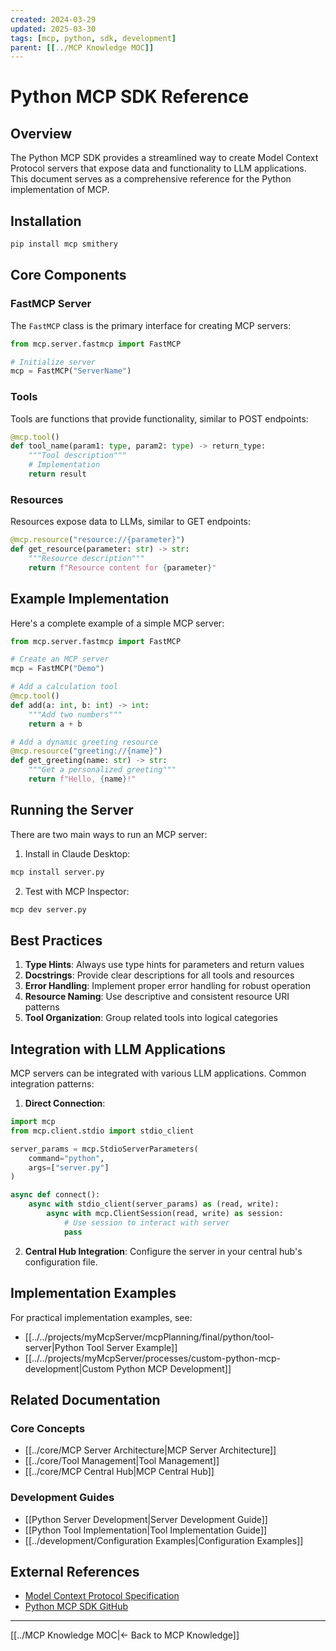 ```yaml
---
created: 2024-03-29
updated: 2025-03-30
tags: [mcp, python, sdk, development]
parent: [[../MCP Knowledge MOC]]
---
```


# Python MCP SDK Reference

## Overview

The Python MCP SDK provides a streamlined way to create Model Context Protocol servers that expose data and functionality to LLM applications. This document serves as a comprehensive reference for the Python implementation of MCP.

## Installation

```bash
pip install mcp smithery
```

## Core Components

### FastMCP Server

The `FastMCP` class is the primary interface for creating MCP servers:

```python
from mcp.server.fastmcp import FastMCP

# Initialize server
mcp = FastMCP("ServerName")
```

### Tools

Tools are functions that provide functionality, similar to POST endpoints:

```python
@mcp.tool()
def tool_name(param1: type, param2: type) -> return_type:
    """Tool description"""
    # Implementation
    return result
```

### Resources

Resources expose data to LLMs, similar to GET endpoints:

```python
@mcp.resource("resource://{parameter}")
def get_resource(parameter: str) -> str:
    """Resource description"""
    return f"Resource content for {parameter}"
```

## Example Implementation

Here's a complete example of a simple MCP server:

```python
from mcp.server.fastmcp import FastMCP

# Create an MCP server
mcp = FastMCP("Demo")

# Add a calculation tool
@mcp.tool()
def add(a: int, b: int) -> int:
    """Add two numbers"""
    return a + b

# Add a dynamic greeting resource
@mcp.resource("greeting://{name}")
def get_greeting(name: str) -> str:
    """Get a personalized greeting"""
    return f"Hello, {name}!"
```

## Running the Server

There are two main ways to run an MCP server:

1. Install in Claude Desktop:

```bash
mcp install server.py
```

2. Test with MCP Inspector:

```bash
mcp dev server.py
```

## Best Practices

1. **Type Hints**: Always use type hints for parameters and return values
2. **Docstrings**: Provide clear descriptions for all tools and resources
3. **Error Handling**: Implement proper error handling for robust operation
4. **Resource Naming**: Use descriptive and consistent resource URI patterns
5. **Tool Organization**: Group related tools into logical categories

## Integration with LLM Applications

MCP servers can be integrated with various LLM applications. Common integration patterns:

1. **Direct Connection**:

```python
import mcp
from mcp.client.stdio import stdio_client

server_params = mcp.StdioServerParameters(
    command="python",
    args=["server.py"]
)

async def connect():
    async with stdio_client(server_params) as (read, write):
        async with mcp.ClientSession(read, write) as session:
            # Use session to interact with server
            pass
```

2. **Central Hub Integration**:
   Configure the server in your central hub's configuration file.

## Implementation Examples

For practical implementation examples, see:

- [[../../projects/myMcpServer/mcpPlanning/final/python/tool-server|Python Tool Server Example]]
- [[../../projects/myMcpServer/processes/custom-python-mcp-development|Custom Python MCP Development]]

## Related Documentation

### Core Concepts

- [[../core/MCP Server Architecture|MCP Server Architecture]]
- [[../core/Tool Management|Tool Management]]
- [[../core/MCP Central Hub|MCP Central Hub]]

### Development Guides

- [[Python Server Development|Server Development Guide]]
- [[Python Tool Implementation|Tool Implementation Guide]]
- [[../development/Configuration Examples|Configuration Examples]]

## External References

- [Model Context Protocol Specification](https://modelcontextprotocol.io)
- [Python MCP SDK GitHub](https://github.com/modelcontextprotocol/python-sdk)

---

[[../MCP Knowledge MOC|← Back to MCP Knowledge]]
